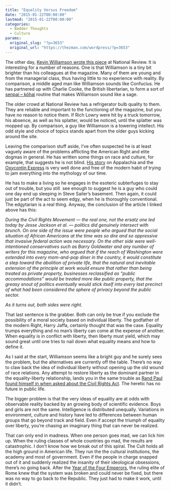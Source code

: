 ```yaml
---
title: "Equality Versus Freedom"
date: "2015-01-22T00:00:00"
lastmod: "2015-01-22T00:00:00"
categories:
  - Badder Thoughts
  - Culture
params:
  original_slug: "?p=3653"
  original_url: "https://thezman.com/wordpress/?p=3653"
---
```


The other day, <a
href="http://www.nationalreview.com/article/396798/abolition-private-life-kevin-d-williamson"
rel="noopener" target="_blank">Kevin Williamson wrote this piece</a> at
National Review. It is interesting for a number of reasons. One is that
Williamson is a tiny bit brighter than his colleagues at the magazine.
Many of them are young and from the managerial class, thus having little
to no experience with reality. By comparison, a middle aged man like
Williamson sounds like Confucius. He has partnered up with Charlie
Cooke, the British libertarian, to form a sort of
<a href="http://www.nationalreview.com/media/maddogsandenglishmen"
rel="noopener" target="_blank">senpai – kōhai</a> routine that makes
Williamson sound like a sage.

The older crowd at National Review has a refrigerator bulb quality to
them. They are reliable and important to the functioning of the
magazine, but you have no reason to notice them. If Rich Lowry were hit
by a truck tomorrow, his absence, as well as his splatter, would be
noticed, until the splatter was mopped up. By comparison, a guy like
Williamson is a towering intellect. His odd style and choice of topics
stands apart from the older guys kicking around the site.

Leaving the comparison stuff aside, I’ve often suspected he is at least
vaguely aware of the problems afflicting the American Right and elite
dogmas in general. He has written some things on race and culture, for
example, that suggests he is not blind. <a
href="http://www.nationalreview.com/article/367903/white-ghetto-kevin-d-williamson"
rel="noopener" target="_blank">His story</a> on Appalachia and the
<a href="https://www.youtube.com/watch?v=wGZEvXNqzkM" rel="noopener"
target="_blank">Oxycontin Express</a> is very well done and free of the
modern habit of trying to jam everything into the mythology of our time.

He has to make a living so he engages in the esoteric subterfuges to
stay out of trouble, but you still  see enough to suggest he is a guy
who could one day end up sleeping in Steve Sailer’s basement. Then
again, it could just be part of the act to seem edgy, when he is
thoroughly conventional. The edgytarian is a real thing. Anyway, the
conclusion of the article I linked above has this:

*During the Civil Rights Movement — the real one, not the ersatz one led
today by Jesse Jackson et al. — politics did genuinely intersect with
brunch. On one side of the issue were people who argued that the social
situation of African Americans at the time was so dire and so oppressive
that invasive federal action was necessary. On the other side were
well-intentioned conservatives such as Barry Goldwater and any number of
writers for this magazine, who argued that if the reach of Washington
were extended into every mom-and-pop diner in the country, it would
constitute a step toward the abolition of private life, that the natural
and inevitable extension of the principle at work would ensure that
rather than being treated as private property, businesses reclassified
as “public accommodations” would be treated more like public property,
that the greasy snout of politics eventually would stick itself into
every last precinct of what had been considered the sphere of privacy
beyond the public sector.*

*As it turns out, both sides were right.*

That last sentence is the grabber. Both can only be true if you exclude
the possibility of a moral society based on individual liberty. The
godfather of the modern Right, Harry Jaffa, certainly thought that was
the case. Equality trumps everything and no man’s liberty can come at
the expense of another. When equality is in conflict with liberty, then
liberty must yield, which may sound great until one tries to nail down
what equality means and how to define it.

As I said at the start, Williamson seems like a bright guy and he surely
sees the problem, but the alternatives are currently off the table.
There’s no way to claw back the idea of individual liberty without
opening up the old wound of race relations. Any attempt to restore
liberty as the dominant partner in the equality-liberty relationship,
lands you in the same trouble as <a
href="http://www.salon.com/2014/07/12/rand_pauls_twisted_race_lies_his_new_views_on_civil_rights_are_as_phony_as_the_old_ones/"
rel="noopener" target="_blank">Rand Paul found himself in when asked
about the Civil Rights Act</a>. The heretic has no future in public
life.

The bigger problem is that the very ideas of equality are at odds with
observable reality backed by an growing body of scientific evidence.
Boys and girls are not the same. Intelligence is distributed unequally.
Variations in environment, culture and history have led to differences
between human groups that go beyond track and field. Even if accept the
triumph of equality over liberty, you’re chasing an imaginary thing that
can never be realized.

That can only end in madness. When one person goes mad, we can lick him
up. When the ruling classes of whole countries go mad, the results are
catastrophic. I don’t know how we break out of this spiral. The Cult
holds all the high ground in American life. They run the the cultural
institutions, the academy and most of government. Even if the people in
charge snapped out of it and suddenly realized the insanity of their
ideological obsessions, there’s no going back. After
the <a href="http://en.wikipedia.org/wiki/Year_of_the_Four_Emperors"
rel="noopener" target="_blank">Year of the Four Emperors</a>, the ruling
elite of Rome knew that the system was broken and could never be fixed,
but there was no way to go back to the Republic. They just had to make
it work, until it didn’t.
